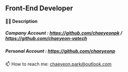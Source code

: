 ## Front-End Developer


#### 👩‍💻 Description

##### Company Account : https://github.com/chaeyeonpk / https://github.com/chaeyeon-vatech

##### Personal Account : https://github.com/chaeyeonp

📫 How to reach me: chaeyeon.park@outlook.com
